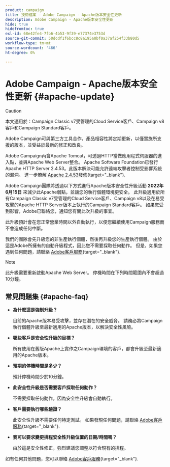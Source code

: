 ```yaml
---
product: campaign
title: 技術檔案 — Adobe Campaign - Apache版本安全性更新
description: Adobe Campaign - Apache版本安全性更新
hide: true
hidefromtoc: true
exl-id: 68e42fe4-7fb6-4b53-9f39-e77374e3753d
source-git-commit: 50dcdf1f6bcc8c8a195a0bf0a37af254f33b80d5
workflow-type: tm+mt
source-wordcount: '466'
ht-degree: 0%

---
```


# Adobe Campaign - Apache版本安全性更新 {#apache-update}

>[!CAUTION]
>本文適用於：Campaign Classic v7受管理的Cloud Service客戶、Campaign v8客戶和Campaign Standard客戶。

Adobe Campaign可與第三方工具合作，產品相容性將定期更新，以僅實施所支援的版本，並受益於最新的修正和改良。

Adobe Campaign內含Apache Tomcat，可透過HTTP當做應用程式伺服器的進入點，並與Apache Web Server整合。 Apache Software Foundation已發行Apache HTTP Server 2.4.53。此版本解決可能允許遠端攻擊者控制受影響系統的漏洞。 進一步瞭解 [Apache 2.4.53發佈](https://downloads.apache.org/httpd/Announcement2.4.html){target="_blank"}.

Adobe Campaign團隊將透過以下方式進行Apache版本安全性升級活動 **2022年6月15日** 來減少此Apache弱點，並讓您的執行個體環境更安全。 此升級適用於所有Campaign Classic v7受管理的Cloud Service客戶、Campaign v8以及在易受攻擊的Apache HTTP Server版本上執行的Campaign Standard客戶。 如果您受到影響，Adobe已聯絡您，通知您有關此次升級的事宜。

此升級預計會在您正常營業時間以外自動執行，以便您繼續使用Campaign服務而不會造成任何中斷。

我們的團隊會先升級您的非生產執行個體，然後再升級您的生產執行個體。 由於這是Adobe所擁有的自動升級程式，因此您不需要採取任何動作。 但是，如果您遇到任何問題，請聯絡 [Adobe客戶服務](https://experienceleague.adobe.com/?support-solution=Campaign#support){target="_blank"}.


>[!NOTE]
>此升級需要重新啟動Apache Web Server。 停機時間在下列時間範圍內不會超過10分鐘。
> 

## 常見問題集 {#apache-faq}

* **為什麼這是強制升級？**

  目前的Apache版本易受攻擊，並存在潛在的安全威脅。 請務必將Campaign執行個體升級至最新適用的Apache版本，以解決安全性風險。


* **哪些客戶是安全性升級的目標？**

  所有使用在舊版Apache上實作之Campaign環境的客戶，都會升級至最新適用的Apache版本。

* **預期的停機時間是多少？**

  預計停機時間少於10分鐘。

* **此安全性升級是否需要客戶採取任何動作？**

  不需要採取任何動作，因為安全性升級會自動執行。

* **客戶需要執行哪些驗證？**

  此安全性升級不需要任何特定測試。 如果發現任何問題，請聯絡 [Adobe客戶服務](https://experienceleague.adobe.com/?support-solution=Campaign#support){target="_blank"}.


* **我可以要求變更排程安全性升級位置的日期/時間嗎？**

  由於這是安全性修正，強烈建議您調整以符合現有的排程。


如有任何其他問題，您可以聯絡 [Adobe客戶服務](https://experienceleague.adobe.com/?support-solution=Campaign#support){target="_blank"}.
